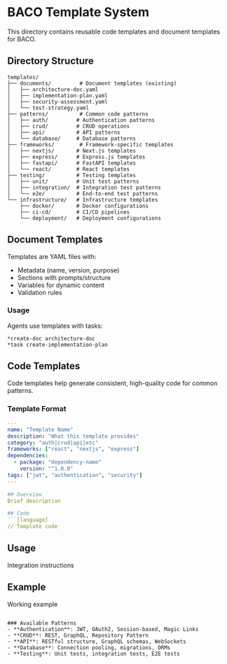 # BACO Template System

This directory contains reusable code templates and document templates for BACO.

## Directory Structure

```
templates/
├── documents/         # Document templates (existing)
│   ├── architecture-doc.yaml
│   ├── implementation-plan.yaml
│   ├── security-assessment.yaml
│   └── test-strategy.yaml
├── patterns/          # Common code patterns
│   ├── auth/         # Authentication patterns
│   ├── crud/         # CRUD operations
│   ├── api/          # API patterns
│   └── database/     # Database patterns
├── frameworks/        # Framework-specific templates
│   ├── nextjs/       # Next.js templates
│   ├── express/      # Express.js templates
│   ├── fastapi/      # FastAPI templates
│   └── react/        # React templates
├── testing/          # Testing templates
│   ├── unit/         # Unit test patterns
│   ├── integration/  # Integration test patterns
│   └── e2e/          # End-to-end test patterns
└── infrastructure/   # Infrastructure templates
    ├── docker/       # Docker configurations
    ├── ci-cd/        # CI/CD pipelines
    └── deployment/   # Deployment configurations
```

## Document Templates

Templates are YAML files with:
- Metadata (name, version, purpose)
- Sections with prompts/structure
- Variables for dynamic content
- Validation rules

### Usage
Agents use templates with tasks:
```
*create-doc architecture-doc
*task create-implementation-plan
```

## Code Templates

Code templates help generate consistent, high-quality code for common patterns.

### Template Format
```yaml
---
name: "Template Name"
description: "What this template provides"
category: "auth|crud|api|etc"
frameworks: ["react", "nextjs", "express"]
dependencies: 
  - package: "dependency-name"
    version: "^1.0.0"
tags: ["jwt", "authentication", "security"]
---

## Overview
Brief description

## Code
```[language]
// Template code
```

## Usage
Integration instructions

## Example
Working example
```

### Available Patterns
- **Authentication**: JWT, OAuth2, Session-based, Magic Links
- **CRUD**: REST, GraphQL, Repository Pattern
- **API**: RESTful structure, GraphQL schemas, WebSockets
- **Database**: Connection pooling, migrations, ORMs
- **Testing**: Unit tests, integration tests, E2E tests